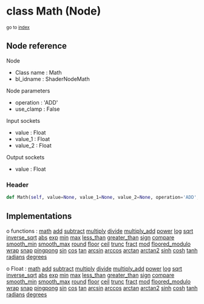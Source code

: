 # class Math (Node)

<sub>go to [index](/docs/index.md)</sub>

## Node reference

Node
 - Class name : Math
 - bl_idname : ShaderNodeMath

Node parameters
 - operation : 'ADD'
 - use_clamp : False

Input sockets
 - value : Float
 - value_1 : Float
 - value_2 : Float

Output sockets
 - value : Float

### Header

``` python
def Math(self, value=None, value_1=None, value_2=None, operation='ADD', use_clamp=False, node_label=None, node_color=None):
```

## Implementations

o functions : [math](/docs/Shader_classes/GLOBAL.md#math) [add](/docs/Shader_classes/GLOBAL.md#add) [subtract](/docs/Shader_classes/GLOBAL.md#subtract) [multiply](/docs/Shader_classes/GLOBAL.md#multiply) [divide](/docs/Shader_classes/GLOBAL.md#divide) [multiply_add](/docs/Shader_classes/GLOBAL.md#multiply_add) [power](/docs/Shader_classes/GLOBAL.md#power) [log](/docs/Shader_classes/GLOBAL.md#log) [sqrt](/docs/Shader_classes/GLOBAL.md#sqrt) [inverse_sqrt](/docs/Shader_classes/GLOBAL.md#inverse_sqrt) [abs](/docs/Shader_classes/GLOBAL.md#abs) [exp](/docs/Shader_classes/GLOBAL.md#exp) [min](/docs/Shader_classes/GLOBAL.md#min) [max](/docs/Shader_classes/GLOBAL.md#max) [less_than](/docs/Shader_classes/GLOBAL.md#less_than) [greater_than](/docs/Shader_classes/GLOBAL.md#greater_than) [sign](/docs/Shader_classes/GLOBAL.md#sign) [compare](/docs/Shader_classes/GLOBAL.md#compare) [smooth_min](/docs/Shader_classes/GLOBAL.md#smooth_min) [smooth_max](/docs/Shader_classes/GLOBAL.md#smooth_max) [round](/docs/Shader_classes/GLOBAL.md#round) [floor](/docs/Shader_classes/GLOBAL.md#floor) [ceil](/docs/Shader_classes/GLOBAL.md#ceil) [trunc](/docs/Shader_classes/GLOBAL.md#trunc) [fract](/docs/Shader_classes/GLOBAL.md#fract) [mod](/docs/Shader_classes/GLOBAL.md#mod) [floored_modulo](/docs/Shader_classes/GLOBAL.md#floored_modulo) [wrap](/docs/Shader_classes/GLOBAL.md#wrap) [snap](/docs/Shader_classes/GLOBAL.md#snap) [pingpong](/docs/Shader_classes/GLOBAL.md#pingpong) [sin](/docs/Shader_classes/GLOBAL.md#sin) [cos](/docs/Shader_classes/GLOBAL.md#cos) [tan](/docs/Shader_classes/GLOBAL.md#tan) [arcsin](/docs/Shader_classes/GLOBAL.md#arcsin) [arccos](/docs/Shader_classes/GLOBAL.md#arccos) [arctan](/docs/Shader_classes/GLOBAL.md#arctan) [arctan2](/docs/Shader_classes/GLOBAL.md#arctan2) [sinh](/docs/Shader_classes/GLOBAL.md#sinh) [cosh](/docs/Shader_classes/GLOBAL.md#cosh) [tanh](/docs/Shader_classes/GLOBAL.md#tanh) [radians](/docs/Shader_classes/GLOBAL.md#radians) [degrees](/docs/Shader_classes/GLOBAL.md#degrees)

o Float : [math](/docs/Shader_classes/Float.md#math) [add](/docs/Shader_classes/Float.md#add) [subtract](/docs/Shader_classes/Float.md#subtract) [multiply](/docs/Shader_classes/Float.md#multiply) [divide](/docs/Shader_classes/Float.md#divide) [multiply_add](/docs/Shader_classes/Float.md#multiply_add) [power](/docs/Shader_classes/Float.md#power) [log](/docs/Shader_classes/Float.md#log) [sqrt](/docs/Shader_classes/Float.md#sqrt) [inverse_sqrt](/docs/Shader_classes/Float.md#inverse_sqrt) [abs](/docs/Shader_classes/Float.md#abs) [exp](/docs/Shader_classes/Float.md#exp) [min](/docs/Shader_classes/Float.md#min) [max](/docs/Shader_classes/Float.md#max) [less_than](/docs/Shader_classes/Float.md#less_than) [greater_than](/docs/Shader_classes/Float.md#greater_than) [sign](/docs/Shader_classes/Float.md#sign) [compare](/docs/Shader_classes/Float.md#compare) [smooth_min](/docs/Shader_classes/Float.md#smooth_min) [smooth_max](/docs/Shader_classes/Float.md#smooth_max) [round](/docs/Shader_classes/Float.md#round) [floor](/docs/Shader_classes/Float.md#floor) [ceil](/docs/Shader_classes/Float.md#ceil) [trunc](/docs/Shader_classes/Float.md#trunc) [fract](/docs/Shader_classes/Float.md#fract) [mod](/docs/Shader_classes/Float.md#mod) [floored_modulo](/docs/Shader_classes/Float.md#floored_modulo) [wrap](/docs/Shader_classes/Float.md#wrap) [snap](/docs/Shader_classes/Float.md#snap) [pingpong](/docs/Shader_classes/Float.md#pingpong) [sin](/docs/Shader_classes/Float.md#sin) [cos](/docs/Shader_classes/Float.md#cos) [tan](/docs/Shader_classes/Float.md#tan) [arcsin](/docs/Shader_classes/Float.md#arcsin) [arccos](/docs/Shader_classes/Float.md#arccos) [arctan](/docs/Shader_classes/Float.md#arctan) [arctan2](/docs/Shader_classes/Float.md#arctan2) [sinh](/docs/Shader_classes/Float.md#sinh) [cosh](/docs/Shader_classes/Float.md#cosh) [tanh](/docs/Shader_classes/Float.md#tanh) [radians](/docs/Shader_classes/Float.md#radians) [degrees](/docs/Shader_classes/Float.md#degrees)



